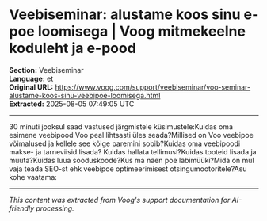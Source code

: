 # Veebiseminar: alustame koos sinu e-poe loomisega | Voog mitmekeelne koduleht ja e-pood

**Section:** Veebiseminar  
**Language:** et  
**Original URL:** https://www.voog.com/support/veebiseminar/voo-seminar-alustame-koos-sinu-veebipoe-loomisega.html  
**Extracted:** 2025-08-05 07:49:05 UTC

---

30 minuti jooksul saad vastused järgmistele küsimustele:Kuidas oma esimene veebipood Voo peal lihtsasti üles seada?Millised on Voo veebipoe võimalused ja kellele see kõige paremini sobib?Kuidas oma veebipoodi makse- ja tarneviisid lisada? Kuidas hallata tellimusi?Kuidas tooteid lisada ja muuta?Kuidas luua sooduskoode?Kus ma näen poe läbimüüki?Mida on mul vaja teada SEO-st ehk veebipoe optimeerimisest otsingumootoritele?Asu kohe vaatama:

---

*This content was extracted from Voog's support documentation for AI-friendly processing.*
